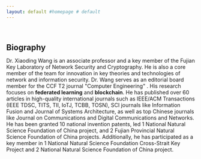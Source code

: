 ```yaml
---
layout: default #homepage # default
---
```

<h1 id="about-me"></h1>

<h2 style="margin: 60px 0px 10px;">Biography</h2>

Dr. Xiaoding Wang is an associate professor and a key member of the Fujian Key Laboratory of Network Security and Cryptography. He is also a core member of the team for innovation in key theories and technologies of network and information security. Dr. Wang serves as an editorial board member for the CCF T2 journal "Computer Engineering" . His research focuses on **federated learning** and **blockchain**. He has published over 60 articles in high-quality international journals such as IEEE/ACM Transactions (IEEE TDSC, TITS, TII, IoTJ, TCBB, TOSN), SCI journals like Information Fusion and Journal of Systems Architecture, as well as top Chinese journals like Journal on Communications and Digital Communications and Networks. He has been granted 10 national invention patents, led 1 National Natural Science Foundation of China project, and 2 Fujian Provincial Natural Science Foundation of China projects. Additionally, he has participated as a key member in 1 National Natural Science Foundation Cross-Strait Key Project and 2 National Natural Science Foundation of China project.

